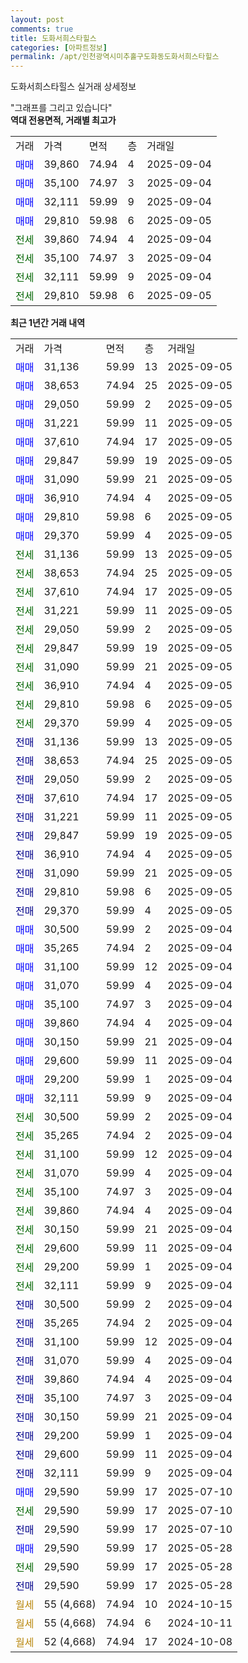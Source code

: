 ```yaml
---
layout: post
comments: true
title: 도화서희스타힐스
categories: [아파트정보]
permalink: /apt/인천광역시미추홀구도화동도화서희스타힐스
---
```


도화서희스타힐스 실거래 상세정보

<script type="text/javascript">
  google.charts.load('current', {'packages':['line', 'corechart']});
  google.charts.setOnLoadCallback(drawChart);

  function drawChart() {
    var data = new google.visualization.DataTable();
    data.addColumn('date', '거래일');
    data.addColumn('number', "매매");
    data.addColumn('number', "전세");
    data.addColumn('number', "전매");

    data.addRows([[new Date(Date.parse("2025-09-05")), 31136, null, null], [new Date(Date.parse("2025-09-05")), 38653, null, null], [new Date(Date.parse("2025-09-05")), 29050, null, null], [new Date(Date.parse("2025-09-05")), 31221, null, null], [new Date(Date.parse("2025-09-05")), 37610, null, null], [new Date(Date.parse("2025-09-05")), 29847, null, null], [new Date(Date.parse("2025-09-05")), 31090, null, null], [new Date(Date.parse("2025-09-05")), 36910, null, null], [new Date(Date.parse("2025-09-05")), 29810, null, null], [new Date(Date.parse("2025-09-05")), 29370, null, null], [new Date(Date.parse("2025-09-05")), null, 31136, null], [new Date(Date.parse("2025-09-05")), null, 38653, null], [new Date(Date.parse("2025-09-05")), null, 37610, null], [new Date(Date.parse("2025-09-05")), null, 31221, null], [new Date(Date.parse("2025-09-05")), null, 29050, null], [new Date(Date.parse("2025-09-05")), null, 29847, null], [new Date(Date.parse("2025-09-05")), null, 31090, null], [new Date(Date.parse("2025-09-05")), null, 36910, null], [new Date(Date.parse("2025-09-05")), null, 29810, null], [new Date(Date.parse("2025-09-05")), null, 29370, null], [new Date(Date.parse("2025-09-05")), null, null, 31136], [new Date(Date.parse("2025-09-05")), null, null, 38653], [new Date(Date.parse("2025-09-05")), null, null, 29050], [new Date(Date.parse("2025-09-05")), null, null, 37610], [new Date(Date.parse("2025-09-05")), null, null, 31221], [new Date(Date.parse("2025-09-05")), null, null, 29847], [new Date(Date.parse("2025-09-05")), null, null, 36910], [new Date(Date.parse("2025-09-05")), null, null, 31090], [new Date(Date.parse("2025-09-05")), null, null, 29810], [new Date(Date.parse("2025-09-05")), null, null, 29370], [new Date(Date.parse("2025-09-04")), 30500, null, null], [new Date(Date.parse("2025-09-04")), 35265, null, null], [new Date(Date.parse("2025-09-04")), 31100, null, null], [new Date(Date.parse("2025-09-04")), 31070, null, null], [new Date(Date.parse("2025-09-04")), 35100, null, null], [new Date(Date.parse("2025-09-04")), 39860, null, null], [new Date(Date.parse("2025-09-04")), 30150, null, null], [new Date(Date.parse("2025-09-04")), 29600, null, null], [new Date(Date.parse("2025-09-04")), 29200, null, null], [new Date(Date.parse("2025-09-04")), 32111, null, null], [new Date(Date.parse("2025-09-04")), null, 30500, null], [new Date(Date.parse("2025-09-04")), null, 35265, null], [new Date(Date.parse("2025-09-04")), null, 31100, null], [new Date(Date.parse("2025-09-04")), null, 31070, null], [new Date(Date.parse("2025-09-04")), null, 35100, null], [new Date(Date.parse("2025-09-04")), null, 39860, null], [new Date(Date.parse("2025-09-04")), null, 30150, null], [new Date(Date.parse("2025-09-04")), null, 29600, null], [new Date(Date.parse("2025-09-04")), null, 29200, null], [new Date(Date.parse("2025-09-04")), null, 32111, null], [new Date(Date.parse("2025-09-04")), null, null, 30500], [new Date(Date.parse("2025-09-04")), null, null, 35265], [new Date(Date.parse("2025-09-04")), null, null, 31100], [new Date(Date.parse("2025-09-04")), null, null, 31070], [new Date(Date.parse("2025-09-04")), null, null, 39860], [new Date(Date.parse("2025-09-04")), null, null, 35100], [new Date(Date.parse("2025-09-04")), null, null, 30150], [new Date(Date.parse("2025-09-04")), null, null, 29200], [new Date(Date.parse("2025-09-04")), null, null, 29600], [new Date(Date.parse("2025-09-04")), null, null, 32111], [new Date(Date.parse("2025-07-10")), 29590, null, null], [new Date(Date.parse("2025-07-10")), null, 29590, null], [new Date(Date.parse("2025-07-10")), null, null, 29590], [new Date(Date.parse("2025-05-28")), 29590, null, null], [new Date(Date.parse("2025-05-28")), null, 29590, null], [new Date(Date.parse("2025-05-28")), null, null, 29590], [new Date(Date.parse("2024-10-15")), null, null, null], [new Date(Date.parse("2024-10-11")), null, null, null], [new Date(Date.parse("2024-10-08")), null, null, null]]);

    var options = {
      hAxis: {
        format: 'yyyy/MM/dd'
      },    
      lineWidth: 0,
      pointsVisible: true,    
      title: '최근 1년간 유형별 실거래가 분포',
      legend: { position: 'bottom' }
    };

    var formatter = new google.visualization.NumberFormat({pattern:'###,###'} );
    formatter.format(data, 1);
    formatter.format(data, 2);
    
    setTimeout(function() {
        var chart = new google.visualization.LineChart(document.getElementById('columnchart_material'));
        chart.draw(data, (options));
        document.getElementById('loading').style.display = 'none';
    }, 200);
  }
</script>


<div id="loading" style="z-index:20; display: block; margin-left: 0px">"그래프를 그리고 있습니다"</div>
<div id="columnchart_material" style="width: 95%; margin-left: 0px; display: block"></div>
<!-- contents start -->
<b>역대 전용면적, 거래별 최고가</b>
<table class="sortable">
    <tr>
      <td>거래</td>
      <td>가격</td>
      <td>면적</td>
      <td>층</td>
      <td>거래일</td>
    </tr>
        <tr>
          <td><a style="color: blue">매매</a></td>
          <td>39,860</td>
          <td>74.94</td>
          <td>4</td>
          <td>2025-09-04</td>
        </tr>            <tr>
          <td><a style="color: blue">매매</a></td>
          <td>35,100</td>
          <td>74.97</td>
          <td>3</td>
          <td>2025-09-04</td>
        </tr>            <tr>
          <td><a style="color: blue">매매</a></td>
          <td>32,111</td>
          <td>59.99</td>
          <td>9</td>
          <td>2025-09-04</td>
        </tr>            <tr>
          <td><a style="color: blue">매매</a></td>
          <td>29,810</td>
          <td>59.98</td>
          <td>6</td>
          <td>2025-09-05</td>
        </tr>        
        <tr>
              <td><a style="color: darkgreen">전세</a></td>
              <td>39,860</td>
              <td>74.94</td>
              <td>4</td>
              <td>2025-09-04</td>
            </tr>            <tr>
              <td><a style="color: darkgreen">전세</a></td>
              <td>35,100</td>
              <td>74.97</td>
              <td>3</td>
              <td>2025-09-04</td>
            </tr>            <tr>
              <td><a style="color: darkgreen">전세</a></td>
              <td>32,111</td>
              <td>59.99</td>
              <td>9</td>
              <td>2025-09-04</td>
            </tr>            <tr>
              <td><a style="color: darkgreen">전세</a></td>
              <td>29,810</td>
              <td>59.98</td>
              <td>6</td>
              <td>2025-09-05</td>
            </tr>        
    
</table>

<b>최근 1년간 거래 내역</b>

<table class="sortable">
    <tr>
      <td>거래</td>
      <td>가격</td>
      <td>면적</td>
      <td>층</td>
      <td>거래일</td>
    </tr>
    <tr>
      <td><a style="color: blue">매매</a></td>
      <td>31,136</td>
      <td>59.99</td>
      <td>13</td>
      <td>2025-09-05</td>
    </tr>          <tr>
      <td><a style="color: blue">매매</a></td>
      <td>38,653</td>
      <td>74.94</td>
      <td>25</td>
      <td>2025-09-05</td>
    </tr>          <tr>
      <td><a style="color: blue">매매</a></td>
      <td>29,050</td>
      <td>59.99</td>
      <td>2</td>
      <td>2025-09-05</td>
    </tr>          <tr>
      <td><a style="color: blue">매매</a></td>
      <td>31,221</td>
      <td>59.99</td>
      <td>11</td>
      <td>2025-09-05</td>
    </tr>          <tr>
      <td><a style="color: blue">매매</a></td>
      <td>37,610</td>
      <td>74.94</td>
      <td>17</td>
      <td>2025-09-05</td>
    </tr>          <tr>
      <td><a style="color: blue">매매</a></td>
      <td>29,847</td>
      <td>59.99</td>
      <td>19</td>
      <td>2025-09-05</td>
    </tr>          <tr>
      <td><a style="color: blue">매매</a></td>
      <td>31,090</td>
      <td>59.99</td>
      <td>21</td>
      <td>2025-09-05</td>
    </tr>          <tr>
      <td><a style="color: blue">매매</a></td>
      <td>36,910</td>
      <td>74.94</td>
      <td>4</td>
      <td>2025-09-05</td>
    </tr>          <tr>
      <td><a style="color: blue">매매</a></td>
      <td>29,810</td>
      <td>59.98</td>
      <td>6</td>
      <td>2025-09-05</td>
    </tr>          <tr>
      <td><a style="color: blue">매매</a></td>
      <td>29,370</td>
      <td>59.99</td>
      <td>4</td>
      <td>2025-09-05</td>
    </tr>          <tr>
      <td><a style="color: darkgreen">전세</a></td>
      <td>31,136</td>
      <td>59.99</td>
      <td>13</td>
      <td>2025-09-05</td>
    </tr>          <tr>
      <td><a style="color: darkgreen">전세</a></td>
      <td>38,653</td>
      <td>74.94</td>
      <td>25</td>
      <td>2025-09-05</td>
    </tr>          <tr>
      <td><a style="color: darkgreen">전세</a></td>
      <td>37,610</td>
      <td>74.94</td>
      <td>17</td>
      <td>2025-09-05</td>
    </tr>          <tr>
      <td><a style="color: darkgreen">전세</a></td>
      <td>31,221</td>
      <td>59.99</td>
      <td>11</td>
      <td>2025-09-05</td>
    </tr>          <tr>
      <td><a style="color: darkgreen">전세</a></td>
      <td>29,050</td>
      <td>59.99</td>
      <td>2</td>
      <td>2025-09-05</td>
    </tr>          <tr>
      <td><a style="color: darkgreen">전세</a></td>
      <td>29,847</td>
      <td>59.99</td>
      <td>19</td>
      <td>2025-09-05</td>
    </tr>          <tr>
      <td><a style="color: darkgreen">전세</a></td>
      <td>31,090</td>
      <td>59.99</td>
      <td>21</td>
      <td>2025-09-05</td>
    </tr>          <tr>
      <td><a style="color: darkgreen">전세</a></td>
      <td>36,910</td>
      <td>74.94</td>
      <td>4</td>
      <td>2025-09-05</td>
    </tr>          <tr>
      <td><a style="color: darkgreen">전세</a></td>
      <td>29,810</td>
      <td>59.98</td>
      <td>6</td>
      <td>2025-09-05</td>
    </tr>          <tr>
      <td><a style="color: darkgreen">전세</a></td>
      <td>29,370</td>
      <td>59.99</td>
      <td>4</td>
      <td>2025-09-05</td>
    </tr>          <tr>
      <td><a style="color: darkblue">전매</a></td>
      <td>31,136</td>
      <td>59.99</td>
      <td>13</td>
      <td>2025-09-05</td>
    </tr>          <tr>
      <td><a style="color: darkblue">전매</a></td>
      <td>38,653</td>
      <td>74.94</td>
      <td>25</td>
      <td>2025-09-05</td>
    </tr>          <tr>
      <td><a style="color: darkblue">전매</a></td>
      <td>29,050</td>
      <td>59.99</td>
      <td>2</td>
      <td>2025-09-05</td>
    </tr>          <tr>
      <td><a style="color: darkblue">전매</a></td>
      <td>37,610</td>
      <td>74.94</td>
      <td>17</td>
      <td>2025-09-05</td>
    </tr>          <tr>
      <td><a style="color: darkblue">전매</a></td>
      <td>31,221</td>
      <td>59.99</td>
      <td>11</td>
      <td>2025-09-05</td>
    </tr>          <tr>
      <td><a style="color: darkblue">전매</a></td>
      <td>29,847</td>
      <td>59.99</td>
      <td>19</td>
      <td>2025-09-05</td>
    </tr>          <tr>
      <td><a style="color: darkblue">전매</a></td>
      <td>36,910</td>
      <td>74.94</td>
      <td>4</td>
      <td>2025-09-05</td>
    </tr>          <tr>
      <td><a style="color: darkblue">전매</a></td>
      <td>31,090</td>
      <td>59.99</td>
      <td>21</td>
      <td>2025-09-05</td>
    </tr>          <tr>
      <td><a style="color: darkblue">전매</a></td>
      <td>29,810</td>
      <td>59.98</td>
      <td>6</td>
      <td>2025-09-05</td>
    </tr>          <tr>
      <td><a style="color: darkblue">전매</a></td>
      <td>29,370</td>
      <td>59.99</td>
      <td>4</td>
      <td>2025-09-05</td>
    </tr>          <tr>
      <td><a style="color: blue">매매</a></td>
      <td>30,500</td>
      <td>59.99</td>
      <td>2</td>
      <td>2025-09-04</td>
    </tr>          <tr>
      <td><a style="color: blue">매매</a></td>
      <td>35,265</td>
      <td>74.94</td>
      <td>2</td>
      <td>2025-09-04</td>
    </tr>          <tr>
      <td><a style="color: blue">매매</a></td>
      <td>31,100</td>
      <td>59.99</td>
      <td>12</td>
      <td>2025-09-04</td>
    </tr>          <tr>
      <td><a style="color: blue">매매</a></td>
      <td>31,070</td>
      <td>59.99</td>
      <td>4</td>
      <td>2025-09-04</td>
    </tr>          <tr>
      <td><a style="color: blue">매매</a></td>
      <td>35,100</td>
      <td>74.97</td>
      <td>3</td>
      <td>2025-09-04</td>
    </tr>          <tr>
      <td><a style="color: blue">매매</a></td>
      <td>39,860</td>
      <td>74.94</td>
      <td>4</td>
      <td>2025-09-04</td>
    </tr>          <tr>
      <td><a style="color: blue">매매</a></td>
      <td>30,150</td>
      <td>59.99</td>
      <td>21</td>
      <td>2025-09-04</td>
    </tr>          <tr>
      <td><a style="color: blue">매매</a></td>
      <td>29,600</td>
      <td>59.99</td>
      <td>11</td>
      <td>2025-09-04</td>
    </tr>          <tr>
      <td><a style="color: blue">매매</a></td>
      <td>29,200</td>
      <td>59.99</td>
      <td>1</td>
      <td>2025-09-04</td>
    </tr>          <tr>
      <td><a style="color: blue">매매</a></td>
      <td>32,111</td>
      <td>59.99</td>
      <td>9</td>
      <td>2025-09-04</td>
    </tr>          <tr>
      <td><a style="color: darkgreen">전세</a></td>
      <td>30,500</td>
      <td>59.99</td>
      <td>2</td>
      <td>2025-09-04</td>
    </tr>          <tr>
      <td><a style="color: darkgreen">전세</a></td>
      <td>35,265</td>
      <td>74.94</td>
      <td>2</td>
      <td>2025-09-04</td>
    </tr>          <tr>
      <td><a style="color: darkgreen">전세</a></td>
      <td>31,100</td>
      <td>59.99</td>
      <td>12</td>
      <td>2025-09-04</td>
    </tr>          <tr>
      <td><a style="color: darkgreen">전세</a></td>
      <td>31,070</td>
      <td>59.99</td>
      <td>4</td>
      <td>2025-09-04</td>
    </tr>          <tr>
      <td><a style="color: darkgreen">전세</a></td>
      <td>35,100</td>
      <td>74.97</td>
      <td>3</td>
      <td>2025-09-04</td>
    </tr>          <tr>
      <td><a style="color: darkgreen">전세</a></td>
      <td>39,860</td>
      <td>74.94</td>
      <td>4</td>
      <td>2025-09-04</td>
    </tr>          <tr>
      <td><a style="color: darkgreen">전세</a></td>
      <td>30,150</td>
      <td>59.99</td>
      <td>21</td>
      <td>2025-09-04</td>
    </tr>          <tr>
      <td><a style="color: darkgreen">전세</a></td>
      <td>29,600</td>
      <td>59.99</td>
      <td>11</td>
      <td>2025-09-04</td>
    </tr>          <tr>
      <td><a style="color: darkgreen">전세</a></td>
      <td>29,200</td>
      <td>59.99</td>
      <td>1</td>
      <td>2025-09-04</td>
    </tr>          <tr>
      <td><a style="color: darkgreen">전세</a></td>
      <td>32,111</td>
      <td>59.99</td>
      <td>9</td>
      <td>2025-09-04</td>
    </tr>          <tr>
      <td><a style="color: darkblue">전매</a></td>
      <td>30,500</td>
      <td>59.99</td>
      <td>2</td>
      <td>2025-09-04</td>
    </tr>          <tr>
      <td><a style="color: darkblue">전매</a></td>
      <td>35,265</td>
      <td>74.94</td>
      <td>2</td>
      <td>2025-09-04</td>
    </tr>          <tr>
      <td><a style="color: darkblue">전매</a></td>
      <td>31,100</td>
      <td>59.99</td>
      <td>12</td>
      <td>2025-09-04</td>
    </tr>          <tr>
      <td><a style="color: darkblue">전매</a></td>
      <td>31,070</td>
      <td>59.99</td>
      <td>4</td>
      <td>2025-09-04</td>
    </tr>          <tr>
      <td><a style="color: darkblue">전매</a></td>
      <td>39,860</td>
      <td>74.94</td>
      <td>4</td>
      <td>2025-09-04</td>
    </tr>          <tr>
      <td><a style="color: darkblue">전매</a></td>
      <td>35,100</td>
      <td>74.97</td>
      <td>3</td>
      <td>2025-09-04</td>
    </tr>          <tr>
      <td><a style="color: darkblue">전매</a></td>
      <td>30,150</td>
      <td>59.99</td>
      <td>21</td>
      <td>2025-09-04</td>
    </tr>          <tr>
      <td><a style="color: darkblue">전매</a></td>
      <td>29,200</td>
      <td>59.99</td>
      <td>1</td>
      <td>2025-09-04</td>
    </tr>          <tr>
      <td><a style="color: darkblue">전매</a></td>
      <td>29,600</td>
      <td>59.99</td>
      <td>11</td>
      <td>2025-09-04</td>
    </tr>          <tr>
      <td><a style="color: darkblue">전매</a></td>
      <td>32,111</td>
      <td>59.99</td>
      <td>9</td>
      <td>2025-09-04</td>
    </tr>          <tr>
      <td><a style="color: blue">매매</a></td>
      <td>29,590</td>
      <td>59.99</td>
      <td>17</td>
      <td>2025-07-10</td>
    </tr>          <tr>
      <td><a style="color: darkgreen">전세</a></td>
      <td>29,590</td>
      <td>59.99</td>
      <td>17</td>
      <td>2025-07-10</td>
    </tr>          <tr>
      <td><a style="color: darkblue">전매</a></td>
      <td>29,590</td>
      <td>59.99</td>
      <td>17</td>
      <td>2025-07-10</td>
    </tr>          <tr>
      <td><a style="color: blue">매매</a></td>
      <td>29,590</td>
      <td>59.99</td>
      <td>17</td>
      <td>2025-05-28</td>
    </tr>          <tr>
      <td><a style="color: darkgreen">전세</a></td>
      <td>29,590</td>
      <td>59.99</td>
      <td>17</td>
      <td>2025-05-28</td>
    </tr>          <tr>
      <td><a style="color: darkblue">전매</a></td>
      <td>29,590</td>
      <td>59.99</td>
      <td>17</td>
      <td>2025-05-28</td>
    </tr>          <tr>
      <td><a style="color: darkgoldenrod">월세</a></td>
      <td>55 (4,668)</td>
      <td>74.94</td>
      <td>10</td>
      <td>2024-10-15</td>
    </tr>          <tr>
      <td><a style="color: darkgoldenrod">월세</a></td>
      <td>55 (4,668)</td>
      <td>74.94</td>
      <td>6</td>
      <td>2024-10-11</td>
    </tr>          <tr>
      <td><a style="color: darkgoldenrod">월세</a></td>
      <td>52 (4,668)</td>
      <td>74.94</td>
      <td>17</td>
      <td>2024-10-08</td>
    </tr>      </table>
<!-- contents end -->    

